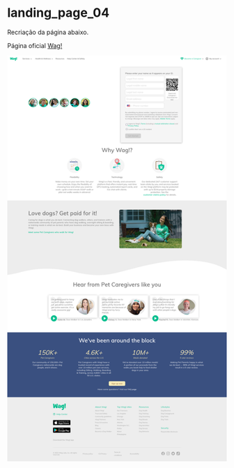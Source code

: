 ﻿# landing_page_04
 <p>Recriação da página abaixo.</p>

<p>Página oficial <a href="https://wagwalking.com/" target="_blank">Wag!</a></p>

 <img src="https://github.com/Jackfortal/landing_page_04/blob/main/landing-page-04.png?raw=true">

 
